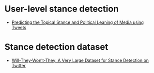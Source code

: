 # User-level stance detection
* [Predicting the Topical Stance and Political Leaning of Media using Tweets](https://aclanthology.org/2020.acl-main.50/)

# Stance detection dataset
* [Will-They-Won’t-They: A Very Large Dataset for Stance Detection on Twitter](https://aclanthology.org/2020.acl-main.157/)
